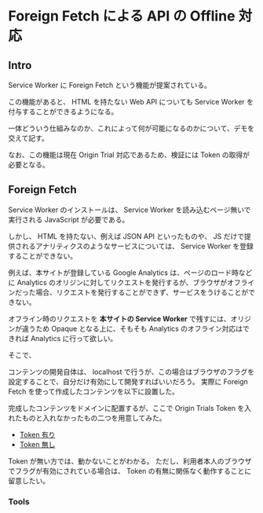 # Foreign Fetch による API の Offline 対応

## Intro

Service Worker に Foreign Fetch という機能が提案されている。

この機能があると、 HTML を持たない Web API についても Service Worker を付与することができるようになる。

一体どういう仕組みなのか、これによって何が可能になるのかについて、デモを交えて記す。

なお、この機能は現在 Origin Trial 対応であるため、検証には Token の取得が必要となる。


## Foreign Fetch

Service Worker のインストールは、 Service Worker を読み込むページ無いで実行される JavaScript が必要である。

しかし、 HTML を持たない、例えば JSON API といったものや、 JS だけで提供されるアナリティクスのようなサービスについては、 Service Worker を登録することができない。

例えば、本サイトが登録している Google Analytics は、ページのロード時などに Analytics のオリジンに対してリクエストを発行するが、ブラウザがオフラインだった場合、リクエストを発行することができず、サービスをうけることができない。

オフライン時のリクエストを **本サイトの Service Worker** で残すには、オリジンが違うため Opaque となる上に、そもそも Analytics のオフライン対応はできれば Analytics に行って欲しい。

そこで、




コンテンツの開発自体は、 localhost で行うが、この場合はブラウザのフラグを設定することで、自分だけ有効にして開発すればいいだろう。
実際に Foreign Fetch を使って作成したコンテンツを以下に設置した。

完成したコンテンツをドメインに配置するが、ここで Origin Trials Token を入れたものと入れなかったもの二つを用意してみた。


- [Token 有り]()
- [Token 無し]()

Token が無い方では、動かないことがわかる。
ただし、利用者本人のブラウザでフラグが有効にされている場合は、 Token の有無に関係なく動作することに留意したい。


### Tools


